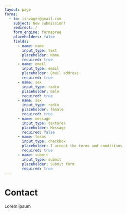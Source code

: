 ```yaml
---
layout: page
forms:
  - to: ishvager@gmail.com
    subject: New submission!
    redirect: /
    form_engine: formspree
    placeholders: false
    fields: 
      - name: name
        input_type: text
        placeholder: Name
        required: true
      - name: email
        input_type: email
        placeholder: Email address
        required: true
      - name: sex
        input_type: radio
        placeholder: male
        required: true
      - name: sex
        input_type: radio
        placeholder: female
        required: true
      - name: message
        input_type: textarea
        placeholder: Message
        required: false
      - name: terms
        input_type: checkbox
        placeholder: I accept the terms and conditions
        required: true
      - name: submit
        input_type: submit
        placeholder: Submit form
        required: true
---
```


# Contact

Lorem ipsum